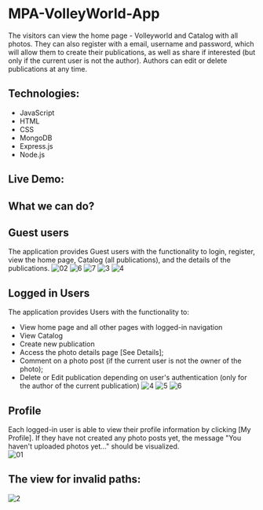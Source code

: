 # MPA-VolleyWorld-App
The visitors can view the home page - Volleyworld and Catalog with all photos. They can also register with a email, username and password, which will allow them to create their publications, as well as share if interested (but only if the current user is not the author). Authors can edit or delete publications at any time. 

## Technologies:
- JavaScript
- HTML
- CSS
- MongoDB
- Express.js
- Node.js

## Live Demo:

## What we can do?
## Guest users 
The application provides Guest users with the functionality to login, register, view the home page, Catalog (all publications), and the details of the publications. 
![02](https://user-images.githubusercontent.com/104487003/223408943-b49ed64b-fdc3-4781-a6ea-7a94fd954879.jpg)
![6](https://user-images.githubusercontent.com/104487003/223409995-3a8ad4e5-ad38-405d-bf2c-c49582923037.jpg)
![7](https://user-images.githubusercontent.com/104487003/223409037-75dae683-2e00-4e64-925c-66c950332925.jpg)
![3](https://user-images.githubusercontent.com/104487003/223409058-a281ed54-80c8-4446-a6a0-13ac044e9ee3.jpg)
![4](https://user-images.githubusercontent.com/104487003/223409067-68ab1b33-52d2-4b52-bf0d-a634d28b1323.jpg)

## Logged in Users 
The application provides Users with the functionality to: 
- View home page and all other pages with logged-in navigation
- View Catalog 
- Create new publication
- Access the photo details page [See Details]; 
- Comment on a photo post (if the current user is not the owner of the photo); 
- Delete or Edit publication depending on user's authentication (only for the author of the current publication) 
![4](https://user-images.githubusercontent.com/104487003/223410874-b91c7114-2884-42b3-a67c-65191a0ea84c.jpg)
![5](https://user-images.githubusercontent.com/104487003/223410883-70f0a347-1d00-498f-a70e-de9822ff8d52.jpg)
![6](https://user-images.githubusercontent.com/104487003/223410948-3a2fa5c7-4cd8-44f9-a156-ff1e50e93e07.jpg)

## Profile
Each logged-in user is able to view their profile information by clicking [My Profile]. 
If they have not created any photo posts yet, the message "You haven't uploaded photos yet…" should be visualized.  
![01](https://user-images.githubusercontent.com/104487003/223419220-1362f9be-c3f3-44d0-9974-f7e9c81c85ae.jpg)


## The view for invalid paths: 
![2](https://user-images.githubusercontent.com/104487003/223418717-c058f9be-6a42-4daa-a695-df2de7eef36d.jpg)

